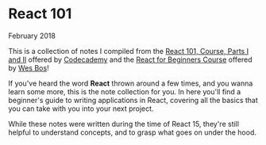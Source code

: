 # React 101

<time>February 2018</time>

This is a collection of notes I compiled from the [React 101, Course, Parts I and II](https://www.codecademy.com/learn/react-101) offered by [Codecademy](codecademy.com) and the [React for Beginners Course](https://reactforbeginners.com) offered by [Wes Bos](wesbos.com/courses)!

If you've heard the word **React** thrown around a few times, and you wanna learn some more, this is the note collection for you. In here you'll find a beginner's guide to writing applications in React, covering all the basics that you can take with you into your next project.

While these notes were written during the time of React 15, they're still helpful to understand concepts, and to grasp what goes on under the hood.
